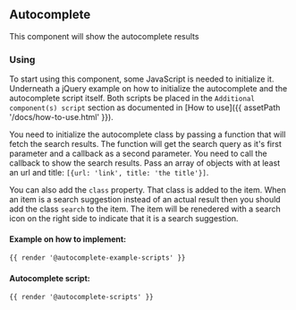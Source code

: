 ## Autocomplete

This component will show the autocomplete results

### Using

To start using this component, some JavaScript is needed to initialize it.<br>
Underneath a jQuery example on how to initialize the autocomplete and the autocomplete script itself.
Both scripts be placed in the `Additional component(s) script` section as documented in [How to use]({{ assetPath '/docs/how-to-use.html' }}).

You need to initialize the autocomplete class by passing a function that will fetch the search results.
The function will get the search query as it's first parameter and a callback as a second parameter. You need to call the callback to show the search results. Pass an array of objects with at least an url and title: `[{url: 'link', title: 'the title'}]`.

You can also add the `class` property. That class is added to the item.
When an item is a search suggestion instead of an actual result then you should add the class `search` to the item. The item will be renedered with a search icon on the right side to indicate that it is a search suggestion.

#### Example on how to implement:
```html
{{ render '@autocomplete-example-scripts' }}
```

#### Autocomplete script:
```html
{{ render '@autocomplete-scripts' }}
```
